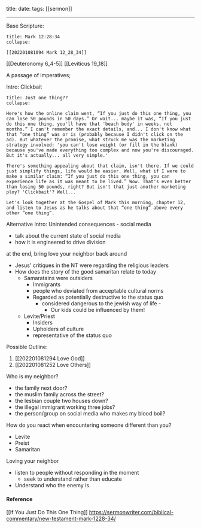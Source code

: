 title: 
date:
tags: [[sermon]]

---
Base Scripture:
```ad-note
title: Mark 12:28-34
collapse:

[[202201081094 Mark 12_28_34]]

```

[[Deuteronomy 6_4-5]]
[[Leviticus 19_18]]



A passage of imperatives;


Intro: 
Clickbait
```ad-note
title: Just one thing??
collapse:

Here's how the online claim went, “If you just do this one thing, you can lose 50 pounds in 50 days.” Or wait... maybe it was, “If you just do this one thing, you'll have that 'beach body' in weeks, not months.” I can't remember the exact details, and... I don't know what that “one thing” was or is (probably because I didn't click on the ad). But whatever the promise, what struck me was the marketing strategy involved: 'you can't lose weight (or fill in the blank) because you've made everything too complex and now you're discouraged. But it's actually... all very simple.'

There's something appealing about that claim, isn't there. If we could just simplify things, life would be easier. Well, what if I were to make a similar claim: “If you just do this one thing, you can experience life as it was meant to be lived.” Wow. That's even better than losing 50 pounds, right? But isn't that just another marketing ploy? 'Clickbait'? Well...

Let's look together at the Gospel of Mark this morning, chapter 12, and listen to Jesus as he talks about that “one thing” above every other “one thing”.
```

Alternative Intro:
Unintended consequences - social media
- talk about the current state of social media
- how it is engineered to drive division


at the end, bring love your neighbor back around
- Jesus' critiques in the NT were regarding the religious leaders
- How does the story of the good samaritan relate to today
	- Samaratains were outsiders 
		- Immigrants
		- people who deviated from acceptable cultural norms
		- Regarded as potentially destructive to the status quo
			- considered dangerous to the jewish way of life - 
				- Our kids could be influenced by them!
	- Levite/Priest
		- Insiders
		- Upholders of culture
		- representative of the status quo


Possible Outline:
1. [[202201081294 Love God]]
2. [[202201081252 Love Others]]



Who is my neighbor?
* the family next door?
* the muslim family across the street?
* the lesbian couple two houses down?
* the illegal immigrant working three jobs?
* the person/group on social media who makes my blood boil?

How do you react when encountering someone different than you?
* Levite
* Preist
* Samaritan


Loving your neighbor
- listen to people without responding in the moment
	- seek to understand rather than educate
- Understand who the enemy is.






#### Reference

[[If You Just Do This One Thing]]
https://sermonwriter.com/biblical-commentary/new-testament-mark-1228-34/
